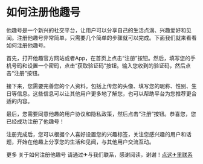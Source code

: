 # 如何注册他趣号

他趣号是一个新兴的社交平台，让用户可以分享自己的生活点滴、兴趣爱好和见闻。注册他趣号非常简单，只需要几个简单的步骤就可以完成。下面我们就来看看如何注册他趣号。

首先，打开他趣官方网站或者App，在首页上点击“注册”按钮。然后，填写您的手机号码和设置一个密码，点击“获取验证码”按钮。输入您收到的验证码，然后点击“注册”按钮。

接下来，您需要完善您的个人资料。包括上传您的头像、填写您的昵称、性别、生日等信息。这些信息可以让其他用户更多地了解您，也可以帮助平台为您推荐更合适的内容。

最后，您需要同意他趣的用户协议和隐私政策，然后点击“注册”按钮。恭喜您，您已经成功注册了他趣号！

注册完成后，您可以根据个人喜好设置您的兴趣标签，关注您感兴趣的用户和话题，开始在他趣上分享您的生活和见闻，与其他用户交流互动。

更多 关于如何注册他趣号 请通过✈与我们联系，感谢阅读，谢谢！[点这✈里联系](https://a.k02.cc)